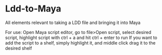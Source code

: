 # Ldd-to-Maya
All elements relevant to taking a LDD file and bringing it into Maya

For use:
Open Maya script editor, go to file>Open script, select desired script, highlight script with ctrl + a and hit ctrl + enter to run
If you want to add the script to a shelf, simply highlight it, and middle click drag it to the desired shelf
